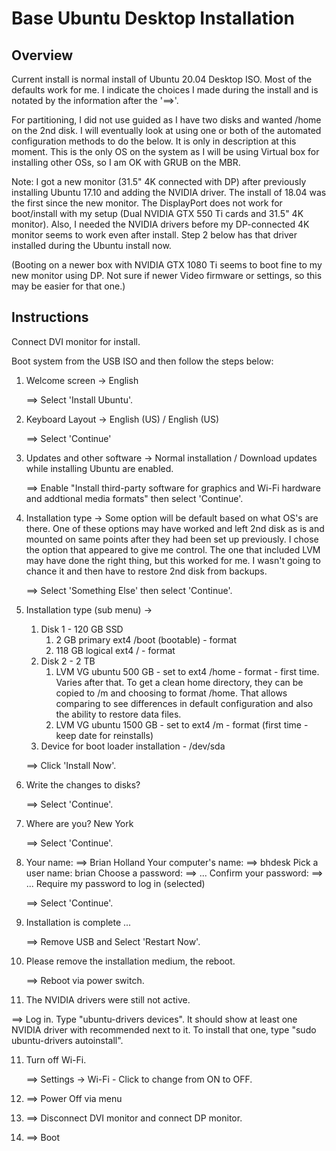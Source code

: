 # Base Ubuntu Desktop Installation

## Overview

Current install is normal install of Ubuntu 20.04 Desktop ISO.
Most of the defaults work for me. I indicate the choices
I made during the install and is notated by the information after the
'==>'.

For partitioning, I did not use guided as I have two disks and wanted
/home on the 2nd disk.  I will eventually look at using one or both of the
automated configuration methods to do the below.  It is only in description
at this moment.  This is the only OS on the system as I will be using
Virtual box for installing other OSs, so I am OK with GRUB on the MBR.

Note: I got a new monitor (31.5" 4K connected with DP) after previously
installing Ubuntu 17.10 and adding the NVIDIA driver. The install of 18.04 was
the first since the new monitor. The DisplayPort does not work for boot/install
with my setup (Dual NVIDIA GTX 550 Ti cards and 31.5" 4K monitor). Also, I needed
the NVIDIA drivers before my DP-connected 4K monitor seems to work even after
install. Step 2 below has that driver installed during the Ubuntu install now.

(Booting on a newer box with NVIDIA GTX 1080 Ti seems to boot fine to my new
monitor using DP. Not sure if newer Video firmware or settings, so this may
be easier for that one.)

## Instructions

Connect DVI monitor for install.  

Boot system from the USB ISO and then follow the steps below:

1. Welcome screen -> English

   ==> Select 'Install Ubuntu'.

2. Keyboard Layout -> English (US) / English (US)

   ==> Select 'Continue'

3. Updates and other software -> Normal installation / Download updates
   while installing Ubuntu are enabled.
  
   ==> Enable "Install third-party software for graphics and Wi-Fi hardware
   and addtional media formats" then select 'Continue'.

4. Installation type -> Some option will be default based on what OS's are there.
   One of these options may have worked and left 2nd disk
   as is and mounted on same points after they had been set up
   previously.  I chose the option that appeared to give me control.
   The one that included LVM may have done the right thing, but
   this worked for me. I wasn't going to chance it and then
   have to restore 2nd disk from backups.

   ==> Select 'Something Else' then select 'Continue'.

5. Installation type (sub menu) ->
 
   1. Disk 1 - 120 GB SSD
      1. 2 GB primary ext4 /boot (bootable) - format
      2. 118 GB logical ext4 / - format
   2. Disk 2 - 2 TB
      1. LVM VG ubuntu 500 GB - set to ext4 /home -
         format - first time.  Varies after that.
         To get a clean home directory, they can be
         copied to /m and choosing to format /home.
         That allows comparing to see differences in
         default configuration and also the
         ability to restore data files.
      2. LVM VG ubuntu 1500 GB - set to ext4 /m -
         format (first time - keep date for reinstalls)
   3. Device for boot loader installation - /dev/sda
  
   ==> Click 'Install Now'.
   
5. Write the changes to disks?

   ==> Select 'Continue'.

6. Where are you? New York

   ==> Select 'Continue'.

7. Your name: ==> Brian Holland
   Your computer's name: ==> bhdesk
   Pick a user name: brian
   Choose a password: ==> ...
   Confirm your password: ==> ...
   Require my password to log in (selected)
   
   ==> Select 'Continue'.

8. Installation is complete ...

   ==> Remove USB and Select 'Restart Now'.

9. Please remove the installation medium, the reboot.

   ==> Reboot via power switch.

10. The NVIDIA drivers were still not active.

   ==> Log in. Type "ubuntu-drivers devices". It should
   show at least one NVIDIA driver with recommended next
   to it. To install that one, type "sudo ubuntu-drivers
   autoinstall".

11. Turn off Wi-Fi.

    ==> Settings -> Wi-Fi - Click to change from ON to OFF.

12. ==> Power Off via menu

13. ==> Disconnect DVI monitor and connect DP monitor.

14. ==> Boot

